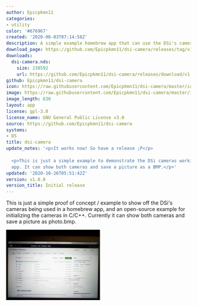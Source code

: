 ```yaml
---
author: Epicpkmn11
categories:
- utility
color: '#676967'
created: '2020-08-03T07:14:58Z'
description: A simple example homebrew app that can use the DSi's cameras
download_page: https://github.com/Epicpkmn11/dsi-camera/releases/tag/v1.0.0
downloads:
  dsi-camera.nds:
    size: 238592
    url: https://github.com/Epicpkmn11/dsi-camera/releases/download/v1.0.0/dsi-camera.nds
github: Epicpkmn11/dsi-camera
icon: https://raw.githubusercontent.com/Epicpkmn11/dsi-camera/master/icon.bmp
image: https://raw.githubusercontent.com/Epicpkmn11/dsi-camera/master/icon.bmp
image_length: 630
layout: app
license: gpl-3.0
license_name: GNU General Public License v3.0
source: https://github.com/Epicpkmn11/dsi-camera
systems:
- DS
title: dsi-camera
update_notes: '<p>It works now! So have a release ;P</p>

  <p>This is just a simple example to demonstrate the DSi cameras working in a homebrew
  app. It can show both cameras and save a picture as a BMP.</p>'
updated: '2020-10-26T05:51:42Z'
version: v1.0.0
version_title: Initial release
---
```

This is just a simple proof of concept / example to show off the DSi's cameras being used in a homebrew app, and an open-source example for initializing the cameras in C/C++. Currently it can show both cameras and save a picture as photo.bmp.

![Example image](https://github.com/Epicpkmn11/dsi-camera/raw/master/resources/example.png)